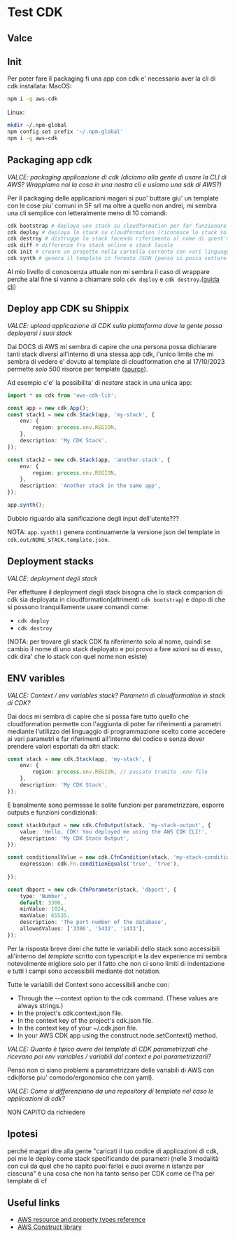 # Test CDK
## Valce


## Init
Per poter fare il packaging fi una app con cdk e' necessario aver la cli di cdk installata:
MacOS:
```bash
npm i -g aws-cdk
```
Linux:
```bash
mkdir ~/.npm-global
npm config set prefix '~/.npm-global'
npm i -g aws-cdk
```

## Packaging app cdk
_VALCE: packaging applicazione di cdk (diciamo alla gente di usare la CLI di AWS? Wrappiamo noi la cosa in una nostra cli e usiamo una sdk di AWS?)_


Per il packaging delle applicazioni magari si puo' buttare giu' un template con le cose piu' comuni in SF srl ma oltre a quello non andrei, mi sembra una cli semplice con letteralmente meno di 10 comandi:
```bash
cdk bootstrap # deploya uno stack su cloudformation per far funzionare cdk(eliminato lo stack rimangono i bucket s3 pieni)
cdk deploy # deploya lo stack su cloudformation (riconosce lo stack solo dal nome che gli si da come cloudformation)
cdk destroy # distrugge lo stack facendo riferimento al nome di quest'ultimo
cdk diff # differenze fra stack online e stack locale 
cdk init # creare un progetto nella cartella corrente con vari linguaggi e vari template
cdk synth # genera il template in formato JSON (penso si possa settare anche in yaml e comunque il synth lo genera ogni volta in una cartella)
```

Al mio livello di conoscenza attuale non mi sembra il caso di wrappare perche alal fine si vanno a chiamare solo `cdk deploy` e `cdk destroy`.([guida cli](https://docs.aws.amazon.com/cdk/v2/guide/cli.html))


## Deploy app CDK su Shippix

_VALCE: upload applicazione di CDK sulla piattaforma dove la gente possa deployarsi i suoi stack_

Dai DOCS di AWS mi sembra di capire che una persona possa dichiarare tanti stack diversi all'interno di una stessa app cdk, l'unico limite che mi sembra di vedere e' dovuto al template di cloudformation che al 17/10/2023 permette _solo_ 500 risorce per template ([source](https://docs.aws.amazon.com/AWSCloudFormation/latest/UserGuide/cloudformation-limits.html)).

Ad esempio c'e' la possibilita' di _nestare_ stack in una unica app:
```ts
import * as cdk from 'aws-cdk-lib';

const app = new cdk.App();
const stack1 = new cdk.Stack(app, 'my-stack', {
    env: {
        region: process.env.REGION,
    },
    description: 'My CDK Stack',
});

const stack2 = new cdk.Stack(app, 'another-stack', {
    env: {
        region: process.env.REGION,
    },
    description: 'Another stack in the same app',
});

app.synth();
```
Dubbio riguardo alla sanificazione degli input dell'utente???

NOTA: `app.synth()` genera continuamente la versione json del template in `cdk.out/NOME_STACK.template.json`.


## Deployment stacks
_VALCE: deployment degli stack_

Per effettuare il deployment degli stack bisogna che lo stack companion di cdk sia deployata in cloudformation(altrimenti `cdk bootstrap`) e dopo di che si possono tranquillamente usare comandi come:
- `cdk deploy`
- `cdk destroy`

(NOTA: per trovare gli stack CDK fa riferimento solo al nome, quindi se cambio il nome di uno stack deployato e poi provo a fare azioni su di esso, cdk dira' che lo stack con quel nome non esiste)


## ENV varibles
_VALCE: Context / env variables stack? Parametri di cloudformation in stack di CDK?_


Dai docs mi sembra di capire che si possa fare tutto quello che cloudformation permette con l'aggiunta di poter far riferimenti a parametri mediante l'utilizzo del linguaggio di programmazione scelto come accedere ai vari parametri e far riferimenti all'interno del codice e senza dover prendere valori esportati da altri stack:
```ts
const stack = new cdk.Stack(app, 'my-stack', {
    env: {
        region: process.env.REGION, // passato tramite .env file
    },
    description: 'My CDK Stack',
});
```



E banalmente sono permesse le solite funzioni per parametrizzare, esporre outputs e funzioni condizionali:
```ts
const stackOutput = new cdk.CfnOutput(stack, 'my-stack-output', {
    value: 'Hello, CDK! You deployed me using the AWS CDK CLI!',
    description: 'My CDK Stack Output',
});

const conditionalValue = new cdk.CfnCondition(stack, 'my-stack-conditional', {
    expression: cdk.Fn.conditionEquals('true', 'true'),
    
});

const dbport = new cdk.CfnParameter(stack, 'dbport', {
    type: 'Number',
    default: 3306,
    minValue: 1024,
    maxValue: 65535,
    description: 'The port number of the database',
    allowedValues: ['3306', '5432', '1433'],
});
```

Per la risposta breve direi che tutte le variabili dello stack sono accessibili all'interno del _template_ scritto con typescript e la dev experience mi sembra notevolmente migliore solo per il fatto che non ci sono limiti di indentazione e tutti i campi sono accessibili mediante dot notation.

Tutte le variabili del Context sono accessibili anche con:
- Through the --context option to the cdk command. (These values are always strings.)
- In the project's cdk.context.json file.
- In the context key of the project's cdk.json file.
- In the context key of your ~/.cdk.json file.
- In your AWS CDK app using the construct.node.setContext() method.




_VALCE: Quanto è tipico avere dei template di CDK parametrizzati che ricevano poi env variables / variabili dal context e poi parametrizzarli?_

Penso non ci siano problemi a parametrizzare delle variabili di AWS con cdk(forse piu' comodo/ergonomico che con yaml).

_VALCE: Come si differenziano da una repository di template nel caso le applicazioni di cdk?_

NON CAPITO da richiedere




## Ipotesi
perché magari dire alla gente "caricati il tuo codice di applicazioni di cdk, poi me le deploy come stack specificando dei parametri (nelle 3 modalità con cui da quel che ho capito puoi farlo) e puoi averne n istanze per ciascuna" è una cosa che non ha tanto senso per CDK come ce l'ha per template di cf




## Useful links

- [AWS resource and property types reference](https://docs.aws.amazon.com/AWSCloudFormation/latest/UserGuide/aws-template-resource-type-ref.html)
- [AWS Construct library](https://docs.aws.amazon.com/cdk/v2/guide/constructs.html)

